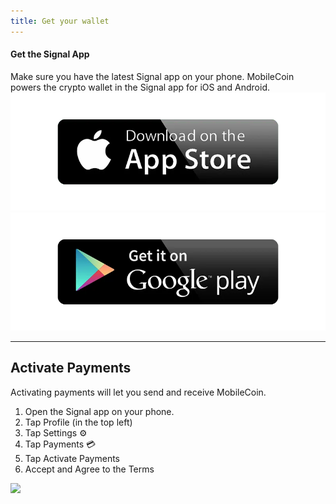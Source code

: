 ```yaml
---
title: Get your wallet
---
```

#### **Get the Signal App**
Make sure you have the latest Signal app on your phone. MobileCoin powers the crypto wallet in the Signal app for iOS and Android. 
[<img alt="alt_text" src="/images/apple.webp" />](https://signal.org/install/)
[<img alt="alt_text" src="/images/google.webp" />](https://signal.org/install/)

* * * * *

Activate Payments
-----------------
Activating payments will let you send and receive MobileCoin.
1. Open the Signal app on your phone.
2. Tap Profile (in the top left) 
3. Tap Settings ⚙️ 
4. Tap Payments 💳 
5. Tap Activate Payments
6. Accept and Agree to the Terms

![](https://images.squarespace-cdn.com/content/v1/624b284acc6f4b3917c9d40d/7f1400e3-a06d-47b3-b6ce-bd2a5045ab62/gif.gif?format=750w)
